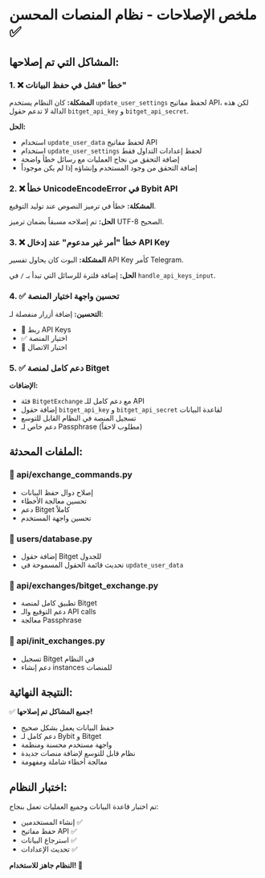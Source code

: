 # ملخص الإصلاحات - نظام المنصات المحسن ✅

## المشاكل التي تم إصلاحها:

### 1. ❌ خطأ "فشل في حفظ البيانات"
**المشكلة:** كان النظام يستخدم `update_user_settings` لحفظ مفاتيح API، لكن هذه الدالة لا تدعم حقول `bitget_api_key` و `bitget_api_secret`.

**الحل:**
- استخدام `update_user_data` لحفظ مفاتيح API
- استخدام `update_user_settings` لحفظ إعدادات التداول فقط
- إضافة التحقق من نجاح العمليات مع رسائل خطأ واضحة
- إضافة التحقق من وجود المستخدم وإنشاؤه إذا لم يكن موجوداً

### 2. ❌ خطأ UnicodeEncodeError في Bybit API
**المشكلة:** خطأ في ترميز النصوص عند توليد التوقيع.

**الحل:** تم إصلاحه مسبقاً بضمان ترميز UTF-8 الصحيح.

### 3. ❌ خطأ "أمر غير مدعوم" عند إدخال API Key
**المشكلة:** البوت كان يحاول تفسير API Key كأمر Telegram.

**الحل:** إضافة فلترة للرسائل التي تبدأ بـ `/` في `handle_api_keys_input`.

### 4. ✅ تحسين واجهة اختيار المنصة
**التحسين:** إضافة أزرار منفصلة لـ:
- 🔗 ربط API Keys
- ✅ اختيار المنصة  
- 🧪 اختبار الاتصال

### 5. ✅ دعم كامل لمنصة Bitget
**الإضافات:**
- فئة `BitgetExchange` مع دعم كامل للـ API
- إضافة حقول `bitget_api_key` و `bitget_api_secret` لقاعدة البيانات
- تسجيل المنصة في النظام القابل للتوسع
- دعم خاص لـ Passphrase (مطلوب لاحقاً)

## الملفات المحدثة:

### 📁 api/exchange_commands.py
- إصلاح دوال حفظ البيانات
- تحسين معالجة الأخطاء
- دعم Bitget كاملاً
- تحسين واجهة المستخدم

### 📁 users/database.py
- إضافة حقول Bitget للجدول
- تحديث قائمة الحقول المسموحة في `update_user_data`

### 📁 api/exchanges/bitget_exchange.py
- تطبيق كامل لمنصة Bitget
- دعم التوقيع والـ API calls
- معالجة Passphrase

### 📁 api/init_exchanges.py
- تسجيل Bitget في النظام
- دعم إنشاء instances للمنصات

## النتيجة النهائية:

✅ **جميع المشاكل تم إصلاحها!**
- حفظ البيانات يعمل بشكل صحيح
- دعم كامل لـ Bybit و Bitget
- واجهة مستخدم محسنة ومنظمة
- نظام قابل للتوسع لإضافة منصات جديدة
- معالجة أخطاء شاملة ومفهومة

## اختبار النظام:
تم اختبار قاعدة البيانات وجميع العمليات تعمل بنجاح:
- إنشاء المستخدمين ✅
- حفظ مفاتيح API ✅  
- استرجاع البيانات ✅
- تحديث الإعدادات ✅

**النظام جاهز للاستخدام! 🎉**